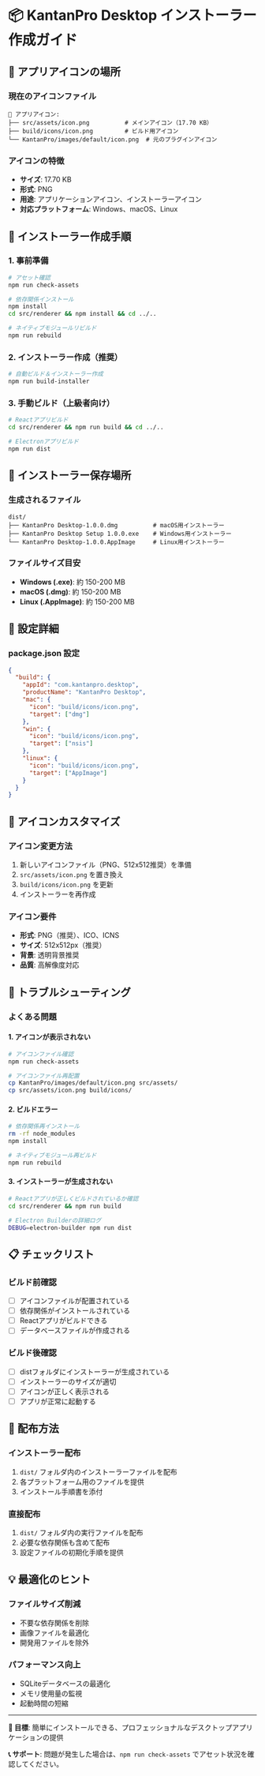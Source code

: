 # 📦 KantanPro Desktop インストーラー作成ガイド

## 🎯 アプリアイコンの場所

### 現在のアイコンファイル
```
📱 アプリアイコン:
├── src/assets/icon.png          # メインアイコン（17.70 KB）
├── build/icons/icon.png         # ビルド用アイコン
└── KantanPro/images/default/icon.png  # 元のプラグインアイコン
```

### アイコンの特徴
- **サイズ**: 17.70 KB
- **形式**: PNG
- **用途**: アプリケーションアイコン、インストーラーアイコン
- **対応プラットフォーム**: Windows、macOS、Linux

## 🚀 インストーラー作成手順

### 1. 事前準備
```bash
# アセット確認
npm run check-assets

# 依存関係インストール
npm install
cd src/renderer && npm install && cd ../..

# ネイティブモジュールリビルド
npm run rebuild
```

### 2. インストーラー作成（推奨）
```bash
# 自動ビルド＆インストーラー作成
npm run build-installer
```

### 3. 手動ビルド（上級者向け）
```bash
# Reactアプリビルド
cd src/renderer && npm run build && cd ../..

# Electronアプリビルド
npm run dist
```

## 📁 インストーラー保存場所

### 生成されるファイル
```
dist/
├── KantanPro Desktop-1.0.0.dmg          # macOS用インストーラー
├── KantanPro Desktop Setup 1.0.0.exe    # Windows用インストーラー
└── KantanPro Desktop-1.0.0.AppImage     # Linux用インストーラー
```

### ファイルサイズ目安
- **Windows (.exe)**: 約 150-200 MB
- **macOS (.dmg)**: 約 150-200 MB  
- **Linux (.AppImage)**: 約 150-200 MB

## 🔧 設定詳細

### package.json 設定
```json
{
  "build": {
    "appId": "com.kantanpro.desktop",
    "productName": "KantanPro Desktop",
    "mac": {
      "icon": "build/icons/icon.png",
      "target": ["dmg"]
    },
    "win": {
      "icon": "build/icons/icon.png", 
      "target": ["nsis"]
    },
    "linux": {
      "icon": "build/icons/icon.png",
      "target": ["AppImage"]
    }
  }
}
```

## 🎨 アイコンカスタマイズ

### アイコン変更方法
1. 新しいアイコンファイル（PNG、512x512推奨）を準備
2. `src/assets/icon.png` を置き換え
3. `build/icons/icon.png` を更新
4. インストーラーを再作成

### アイコン要件
- **形式**: PNG（推奨）、ICO、ICNS
- **サイズ**: 512x512px（推奨）
- **背景**: 透明背景推奨
- **品質**: 高解像度対応

## 🚨 トラブルシューティング

### よくある問題

#### 1. アイコンが表示されない
```bash
# アイコンファイル確認
npm run check-assets

# アイコンファイル再配置
cp KantanPro/images/default/icon.png src/assets/
cp src/assets/icon.png build/icons/
```

#### 2. ビルドエラー
```bash
# 依存関係再インストール
rm -rf node_modules
npm install

# ネイティブモジュール再ビルド
npm run rebuild
```

#### 3. インストーラーが生成されない
```bash
# Reactアプリが正しくビルドされているか確認
cd src/renderer && npm run build

# Electron Builderの詳細ログ
DEBUG=electron-builder npm run dist
```

## 📋 チェックリスト

### ビルド前確認
- [ ] アイコンファイルが配置されている
- [ ] 依存関係がインストールされている
- [ ] Reactアプリがビルドできる
- [ ] データベースファイルが作成される

### ビルド後確認
- [ ] distフォルダにインストーラーが生成されている
- [ ] インストーラーのサイズが適切
- [ ] アイコンが正しく表示される
- [ ] アプリが正常に起動する

## 🎉 配布方法

### インストーラー配布
1. `dist/` フォルダ内のインストーラーファイルを配布
2. 各プラットフォーム用のファイルを提供
3. インストール手順書を添付

### 直接配布
1. `dist/` フォルダ内の実行ファイルを配布
2. 必要な依存関係も含めて配布
3. 設定ファイルの初期化手順を提供

## 💡 最適化のヒント

### ファイルサイズ削減
- 不要な依存関係を削除
- 画像ファイルを最適化
- 開発用ファイルを除外

### パフォーマンス向上
- SQLiteデータベースの最適化
- メモリ使用量の監視
- 起動時間の短縮

---

**🎯 目標**: 簡単にインストールできる、プロフェッショナルなデスクトップアプリケーションの提供

**📞 サポート**: 問題が発生した場合は、`npm run check-assets` でアセット状況を確認してください。